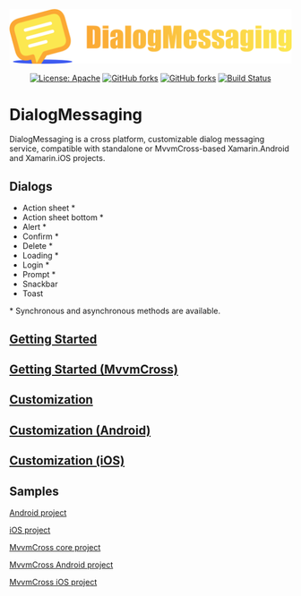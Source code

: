 ![logo](https://github.com/lewisbennett/dialog-messaging/blob/master/Assets/Logo.png?raw=true)

<div align="center">

[![License: Apache](https://img.shields.io/badge/License-Apache-blue.svg)](https://opensource.org/licenses/Apache-2.0)
[![GitHub forks](https://img.shields.io/nuget/dt/DialogMessaging.svg)](https://www.nuget.org/packages/DialogMessaging/)
[![GitHub forks](https://img.shields.io/nuget/dt/DialogMessaging.MvvmCross.svg)](https://www.nuget.org/packages/DialogMessaging.MvvmCross/)
[![Build Status](https://dev.azure.com/mangoproducts/DialogMessaging/_apis/build/status/lewisbennett.dialog-messaging?branchName=develop)](https://dev.azure.com/mangoproducts/DialogMessaging/_build/latest?definitionId=2&branchName=develop)
  
</div>

# DialogMessaging

DialogMessaging is a cross platform, customizable dialog messaging service, compatible with standalone or MvvmCross-based Xamarin.Android and Xamarin.iOS projects.

## Dialogs

- Action sheet *
- Action sheet bottom *
- Alert *
- Confirm *
- Delete *
- Loading *
- Login *
- Prompt *
- Snackbar
- Toast

\* Synchronous and asynchronous methods are available.

## [Getting Started](https://github.com/lewisbennett/dialog-messaging/tree/master/src/DialogMessaging)

## [Getting Started (MvvmCross)](https://github.com/lewisbennett/dialog-messaging/tree/master/src/DialogMessaging.MvvmCross)

## [Customization](https://github.com/lewisbennett/dialog-messaging/tree/master/src/DialogMessaging.Core/Platforms/Shared/CUSTOMIZATION.md)

## [Customization (Android)](https://github.com/lewisbennett/dialog-messaging/tree/master/src/DialogMessaging.Core/Platforms/Droid/CUSTOMIZATION.md)

## [Customization (iOS)](https://github.com/lewisbennett/dialog-messaging/tree/master/src/DialogMessaging.Core/Platforms/iOS/CUSTOMIZATION.md)

## Samples

[Android project](https://github.com/lewisbennett/dialog-messaging/tree/master/samples/Sample.Droid)

[iOS project](https://github.com/lewisbennett/dialog-messaging/tree/master/samples/Sample.iOS)

[MvvmCross core project](https://github.com/lewisbennett/dialog-messaging/tree/master/samples/Sample.MvvmCross.Core)

[MvvmCross Android project](https://github.com/lewisbennett/dialog-messaging/tree/master/samples/Sample.MvvmCross.Droid)

[MvvmCross iOS project](https://github.com/lewisbennett/dialog-messaging/tree/master/samples/Sample.MvvmCross.iOS)

